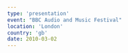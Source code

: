 ```yaml
---
type: 'presentation'
event: "BBC Audio and Music Festival"
location: 'London'
country: 'gb'
date: 2010-03-02
---
```

